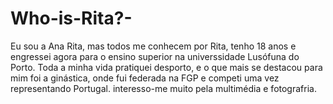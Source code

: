 # Who-is-Rita?-
Eu sou a Ana Rita, mas todos me conhecem por Rita, tenho 18 anos e engressei agora para o ensino superior na universsidade Lusófuna do Porto. Toda a minha vida pratiquei desporto, e o que mais se destacou para mim foi a ginástica, onde fui federada na FGP e competi uma vez representando Portugal. interesso-me muito pela multimédia e fotografria.
